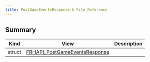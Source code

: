 ```yaml
---
title: PostGameEventsResponse.h File Reference
---
```


## Summary
| Kind | View | Description |
|------|------|-------------|
|struct|[FRHAPI_PostGameEventsResponse](/unreal-plugins/all/structfrhapi__postgameeventsresponse/#structFRHAPI__PostGameEventsResponse)||
